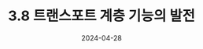 ---
bigtitle: "제3장 트랜스포트 계층"
title: "3.8 트랜스포트 계층 기능의 발전"
excerpt: "3.8 트랜스포트 계층 기능의 발전"
categories: ['Computer Network']
tags:
  - computer
  - network

toc: true
toc_sticky: true
use_math: true
 
date: 2024-04-28
last_modified_at: 2024-04-28
published: false
---
